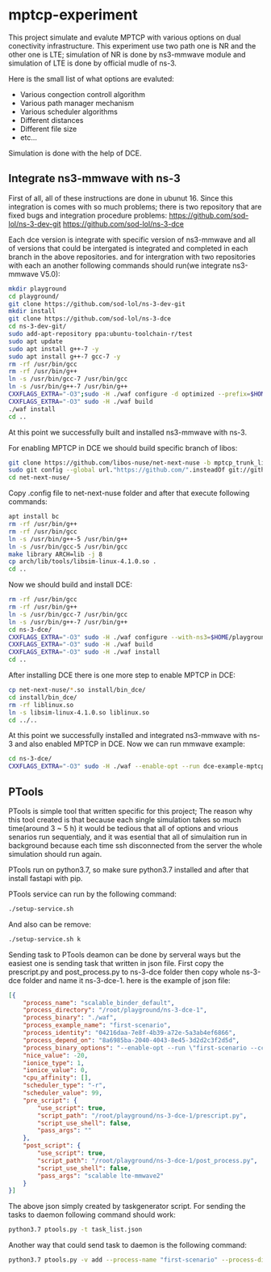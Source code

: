 # mptcp-experiment

This project simulate and evalute MPTCP with various options on dual conectivity infrastructure. This experiment use two path one is NR and the other one is LTE; simulation of NR is done by ns3-mmwave module and simulation of LTE is done by official mudle of ns-3.

Here is the small list of what options are evaluted:
* Various congection controll algorithm
* Various path manager mechanism
* Various scheduler algorithms
* Different distances
* Different file size
* etc...

Simulation is done with the help of DCE.

## Integrate ns3-mmwave with ns-3
First of all, all of these instructions are done in ubunut 16.
Since this integration is comes with so much problems; there is two repository that are fixed bugs and integration procedure problems:
https://github.com/sod-lol/ns-3-dev-git
https://github.com/sod-lol/ns-3-dce

Each dce version is integrate with specific version of ns3-mmwave and all of versions that could be intergated is integrated and completed in each branch in the above repositories. and for intergration with two repositories with each an another following commands should run(we integrate ns3-mmwave V5.0):

```bash
mkdir playground
cd playground/
git clone https://github.com/sod-lol/ns-3-dev-git
mkdir install
git clone https://github.com/sod-lol/ns-3-dce
cd ns-3-dev-git/
sudo add-apt-repository ppa:ubuntu-toolchain-r/test
sudo apt update
sudo apt install g++-7 -y
sudo apt install g++-7 gcc-7 -y
rm -rf /usr/bin/gcc
rm -rf /usr/bin/g++
ln -s /usr/bin/gcc-7 /usr/bin/gcc
ln -s /usr/bin/g++-7 /usr/bin/g++
CXXFLAGS_EXTRA="-O3";sudo -H ./waf configure -d optimized --prefix=$HOME/playground/install
CXXFLAGS_EXTRA="-O3" sudo -H ./waf build
./waf install
cd ..
```
At this point we successfully built and installed ns3-mmwave with ns-3.

For enabling MPTCP in DCE we should build specific branch of libos:
```bash
git clone https://github.com/libos-nuse/net-next-nuse -b mptcp_trunk_libos --depth=1
sudo git config --global url."https://github.com/".insteadOf git://github.com/
cd net-next-nuse/
```

Copy .config file to net-next-nuse folder and after that execute following commands:
```bash
apt install bc
rm -rf /usr/bin/g++
rm -rf /usr/bin/gcc
ln -s /usr/bin/g++-5 /usr/bin/g++
ln -s /usr/bin/gcc-5 /usr/bin/gcc
make library ARCH=lib -j 8
cp arch/lib/tools/libsim-linux-4.1.0.so .
cd ..
```

Now we should build and install DCE:
```bash
rm -rf /usr/bin/gcc
rm -rf /usr/bin/g++
ln -s /usr/bin/gcc-7 /usr/bin/gcc
ln -s /usr/bin/g++-7 /usr/bin/g++
cd ns-3-dce/
CXXFLAGS_EXTRA="-O3" sudo -H ./waf configure --with-ns3=$HOME/playground/install  --enable-opt --enable-kernel-stack=$HOME/playground/net-next-nuse/arch --prefix=$HOME/playground/install
CXXFLAGS_EXTRA="-O3" sudo -H ./waf build
CXXFLAGS_EXTRA="-O3" sudo -H ./waf install
cd ..
```

After installing DCE there is one more step to enable MPTCP in DCE:
```bash
cp net-next-nuse/*.so install/bin_dce/
cd install/bin_dce/
rm -rf liblinux.so
ln -s libsim-linux-4.1.0.so liblinux.so
cd ../..
```

At this point we successfully installed and integrated ns3-mmwave with ns-3 and also enabled MPTCP in DCE. Now we can run mmwave example:
```bash
cd ns-3-dce/
CXXFLAGS_EXTRA="-O3" sudo -H ./waf --enable-opt --run dce-example-mptcp-mmwave
```

## PTools
PTools is simple tool that written specific for this project; The reason why this tool created is that because each single simulation takes so much time(around 3 ~ 5 h) it would be tedious that all of options and vrious senarios run sequentialy, and it was esential that all of simulaition run in background because each time ssh disconnected from the server the whole simulation should run again.

PTools run on python3.7, so make sure python3.7 installed and after that install fastapi with pip.

PTools service can run by the following command:
```bash
./setup-service.sh
```
And also can be remove:
```bash
./setup-service.sh k
```

Sending task to PTools deamon can be done by serveral ways but the easiest one is sending task that written in json file. First copy the prescript.py and post_process.py to ns-3-dce folder then copy whole ns-3-dce folder and name it ns-3-dce-1. here is the example of json file:
```json
[{
    "process_name": "scalable_binder_default",
    "process_directory": "/root/playground/ns-3-dce-1",
    "process_binary": "./waf",
    "process_example_name": "first-scenario",
    "process_identity": "04216daa-7e8f-4b39-a72e-5a3ab4ef6866",
    "process_depend_on": "8a6985ba-2040-4043-8e45-3d2d2c3f2d5d",
    "process_binary_options": "--enable-opt --run \"first-scenario --ccAlgo=scalable --pathM=binder --scheAlgo=default\"",
    "nice_value": -20,
    "ionice_type": 1,
    "ionice_value": 0,
    "cpu_affinity": [],
    "scheduler_type": "-r",
    "scheduler_value": 99,
    "pre_script": {
        "use_script": true,
        "script_path": "/root/playground/ns-3-dce-1/prescript.py",
        "script_use_shell": false,
        "pass_args": ""
    },
    "post_script": {
        "use_script": true,
        "script_path": "/root/playground/ns-3-dce-1/post_process.py",
        "script_use_shell": false,
        "pass_args": "scalable lte-mmwave2"
    }
}]
```
The above json simply created by taskgenerator script. For sending the tasks to daemon following command should work:
```bash
python3.7 ptools.py -t task_list.json
```

Another way that could send task to daemon is the following command:
```bash
python3.7 ptools.py -v add --process-name "first-scenario" --process-directory "/root/playground/ns-3-dce" --process-binary "./waf" --process-binary-options "--enable-opt --run \"first-scenario --ccAlgo=cubic --pathM=fullmesh --scheAlgo=default\"" --process-sub-program "first-scenario" --prescript-path "/root/playground/ns-3-dce/prescript.py" --nice-value -20 --scheduler-type "r" --scheduler-value 99 --ionice-type 1 --ionice-value 0 --postscript-path "/root/playground/ns-3-dce/post_process.py" --postscript-args "cubic lte-mmwave2" --process-identity "c5b9323d-b8ae-4f04-91a9-2f746bd8d65e"
```
